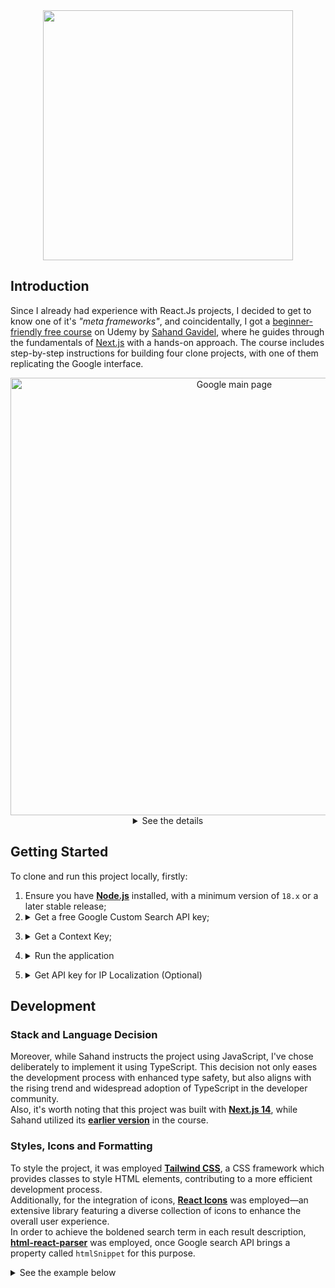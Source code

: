 <div align="center">
  <img src="https://github.com/JOAO-LEE/google_clone/assets/100000031/66ae2a56-d8b0-48b5-846b-c61fd5af12d4" width="400px"> 
</div>

## Introduction
Since I already had experience with React.Js projects, I decided to get to know one of it's *"meta frameworks"*, and coincidentally, I got a [beginner-friendly free course](https://www.udemy.com/course/react-js-tutorial/) on Udemy by [Sahand Gavidel](https://www.sahandghavidel.com/), where he guides through the fundamentals of [Next.js](https://nextjs.org/) with a hands-on approach. The course includes step-by-step instructions for building four clone projects, with one of them replicating the Google interface.

<div align="center">
  <div>
    <img src="https://github.com/JOAO-LEE/google_clone/assets/100000031/8feed7da-b0ee-4a97-ae1b-83526c0dcb28" width="700px" alt="Google main page" title="Google main page" />
  </div>
</div>
<div align="center">
  <details>
    <summary>See the details</summary>
      <div display="flex">
        <img src="https://github.com/JOAO-LEE/google_clone/assets/100000031/a75fcbb9-3fcb-4c56-b58b-d40795ec3b5e" width="375" alt="Google web search loading"  title="Google web search loading"/>
        <img src="https://github.com/JOAO-LEE/google_clone/assets/100000031/06541afc-6e5c-43cd-9e83-0c8c8af2801a" width="375" alt="Google image search loading"  title="Google image search loading"/>
        <img src="https://github.com/JOAO-LEE/google_clone/assets/100000031/066ec785-116b-40c2-91f7-706549f72cc5" width="375" alt="Google web search results"  title="Google web search results"/>
        <img src="https://github.com/JOAO-LEE/google_clone/assets/100000031/0588eda1-5b6f-434c-ba64-bb6186fe3860" width="375" alt="Google image searc results"  title="Google image search results"/>
        <p align="start">⚠ It's important to state that some functionalities such as <em>"Sign in"</em>, <em>"Microphone input"</em> and <em>"Settings"</em> were not implemented for now, since this application focus on its search functionality. However, I intend to implement some other functionalities.</p>
      </div>
  </details>
</div>

## Getting Started
To clone and run this project locally, firstly: 

1. Ensure you have [**Node.js**](https://nodejs.org/en) installed, with a minimum version of `18.x` or a later stable release;
2. <details>
    <summary>Get a free Google Custom Search API key;</summary>
    <p>In order to identify your application client, you will:</p>
    <ul>
      <li>
        need an <b><a href="https://developers.google.com/custom-search/v1/using_rest?hl=en">API key</a></b> to receive data. This requires a Google account;
         <figure>
          <img src="https://github.com/JOAO-LEE/google_clone/assets/100000031/8bbf817c-b077-4a0a-9445-7a8e64ce21ef" alt="API key page screenshot" title="API key page screenshot">
          <figcaption>https://developers.google.com/custom-search/v1/using_rest?hl=en</figcaption>
        </figure>
      </li>
      <li>Create an <code>.env</code> file in the root of the project and assign your API key value to the corresponding environment variable;<br>
        You can name it however you would like.<br>
        <pre>
          GOOGLE_API_KEY = # paste your Google Search API key here
        </pre>
      </li>
    </ul>
</details>

3.  <details>
      <summary>Get a Context Key;</summary>
      <p>You will need to set up a <b>Programming Search Engine</b>. This means you will have to: 
      <ul>
        <li>
          <b><a href="https://programmablesearchengine.google.com/controlpanel/create?hl=en">Create a project</a></b> - choose to search the entire web;<br>
        <figure>
         <img src="https://github.com/JOAO-LEE/google_clone/assets/100000031/103f8f8b-8d02-45d8-b229-9a2e60eb7082" alt="Context key page screenshot" title="Context key page screenshot">
            <figcaption>https://programmablesearchengine.google.com/controlpanel/create?hl=en</figcaption>
        </figure>
        </li>
        <li>In your <code>.env</code> file, assign your context key value to the corresponding environment variable;<br>
           You can name it however you would like.<br>
          <pre>
            CONTEXT_KEY = # paste your Context key here
          </pre>
        </li>
      </ul>
</details>

4. <details>
    <summary>Run the application</summary>
    <p>In root folder, run the command:</p>
    <pre>
      npm run dev
      # or
      yarn dev
      # or
      pnpm dev
      # or
      bun run dev
    </pre>
    <p>Open <a href="http://localhost:3000">http://localhost:3000</a> with your browser to see the result.</p>
  </details>
  
 5. <details>
      <summary>Get API key for IP Localization (Optional)</summary>
      <p>This clone gets the user IP address using just like Google and its sets the user's country in the footer. By default, it shows "United States".<br>
      Sahand uses the free package of <b><a href="https://extreme-ip-lookup.com/">eXTReMe</a></b> Geolocation. However, somehow it's not possible to create an account with a Gmail or Hotmail address.<br>
      I could get the same result using <b><a href="https://ipgeolocation.io/">ipgeolocation</a></b>.</p>    
      <ul>
        <li>Create an account;</li>
        <li>Once you've signed up/logged in, click on <b>"Dashboard"</b></li>
        <li>Generate your API Key and copy it</li>
        <li>In your <code>.env</code> file, assign your ipgeolocation API key value to the corresponding environment variable;<br>
           You can still name it however you would like, but since this component is rendered client side, the environment variable requires the <code>NEXT_PUBLIC_</code> prefix.
          <pre>
            NEXT_PUBLIC_IP_API_KEY = # past you ipgeolocation key here
          </pre>
        </li>
      </ul>
  </details> 

## Development
### Stack and Language Decision
Moreover, while Sahand instructs the project using JavaScript, I've chose deliberately to implement it using TypeScript. This decision not only eases the development process with enhanced type safety, but also aligns with the rising trend and widespread adoption of TypeScript in the developer community. \
Also, it's worth noting that this project was built with [**Next.js 14**](https://nextjs.org/blog/next-14), while Sahand utilized its [**earlier version**](https://nextjs.org/blog/next-13) in the course.
### Styles, Icons and Formatting
To style the project, it was employed [**Tailwind CSS**](https://tailwindcss.com/), a CSS framework which provides classes to style HTML elements, contributing to a more efficient development process. \
Additionally, for the integration of icons, [**React Icons**](https://react-icons.github.io/react-icons/) was employed—an extensive library featuring a diverse collection of icons to enhance the overall user experience. \
In order to achieve the boldened search term in each result description, [**html-react-parser**](https://www.npmjs.com/package/html-react-parser) was employed, once Google search API brings a property called `htmlSnippet` for this purpose. 

<details>
  <summary>See the example below</summary>
  <div align="center">
  <img src="https://github.com/JOAO-LEE/google_clone/assets/100000031/c9b31942-fa9d-4030-af9a-9bf35dc186c1" width="100%" alt="Google API result showing htmlSnippet property" title="Google search result showing htmlSnippet property">
  <img src="https://github.com/JOAO-LEE/google_clone/assets/100000031/734880f0-585a-4348-9eae-2e9600c10fb0" width="500px" alt="Search term boldened" title="Search term boldened">
</div>
</details>
